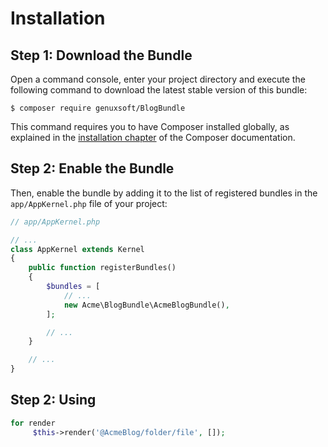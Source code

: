Installation
============

Step 1: Download the Bundle
---------------------------

Open a command console, enter your project directory and execute the
following command to download the latest stable version of this bundle:

```console
$ composer require genuxsoft/BlogBundle
```

This command requires you to have Composer installed globally, as explained
in the [installation chapter](https://getcomposer.org/doc/00-intro.md)
of the Composer documentation.

Step 2: Enable the Bundle
-------------------------

Then, enable the bundle by adding it to the list of registered bundles
in the `app/AppKernel.php` file of your project:

```php
// app/AppKernel.php

// ...
class AppKernel extends Kernel
{
    public function registerBundles()
    {
        $bundles = [
            // ...
            new Acme\BlogBundle\AcmeBlogBundle(),
        ];

        // ...
    }

    // ...
}
```

Step 2: Using
-------------------------

```php
for render
     $this->render('@AcmeBlog/folder/file', []);

